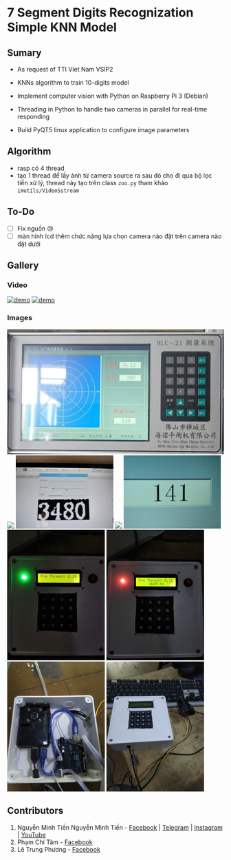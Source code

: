 # 7 Segment Digits Recognization Simple KNN Model

## Sumary

- As request of TTI Viet Nam VSIP2

- KNNs algorithm to train 10-digits model

- Implement computer vision with Python on Raspberry Pi 3 (Debian)

- Threading in Python to handle two cameras in parallel for real-time
  responding

- Build PyQT5 linux application to configure image parameters

## Algorithm
- rasp có 4 thread
- tạo 1 thread để lấy ảnh từ camera source ra sau đó cho đi qua bộ lọc tiền xử lý, thread này tạo trên class `zoo.py` tham khảo `imutils/VideoSstream`

## To-Do
- [ ] Fix nguồn 😢
- [ ] màn hình lcd thêm chức năng lựa chọn camera nào đặt trên camera nào đặt dưới
## Gallery

### Video

[<img title="" src="http://img.youtube.com/vi/vZBaMNVL4jA/0.jpg" alt="demo" data-align="center">](http://www.youtube.com/watch?v=vZBaMNVL4jA "Demo ")
[<img title="" src="http://img.youtube.com/vi/nFlRMOx1pAY/0.jpg" alt="demo" data-align="center">](http://www.youtube.com/watch?v=nFlRMOx1pAY "Demo ")

### Images

![](resources/img/screen.jpg)
<img src="resources/img/IMAG0046.jpg" width="45%"></img>
<img src="resources/img/IMAG0047.jpg" width="45%"></img>
<img src="resources/img/IMAG0048.jpg" width="45%"></img>
<img src="resources/img/IMG_20190611_154244.jpg" width="45%"></img>
<img src="resources/img/IMG_20190603_114217.jpg" width="45%"></img>
<img src="resources/img/IMG_20190603_114229.jpg" width="45%"></img>
<img src="resources/img/IMG_20190524_165111.jpg" width="45%"></img>
<img src="resources/img/IMG_20190524_165357.jpg" width="45%"></img>

## Contributors

1. Nguyễn Minh Tiến Nguyễn Minh Tiến - [Facebook](https://www.facebook.com/spiderock98) | [Telegram](https://t.me/spiderock98) | [Instagram](https://www.instagram.com/spiderock98/) | [YouTube](https://www.youtube.com/channel/UCKtd98ra9ovo2HW4_UFC9Cw/videos)
2. Phạm Chí Tâm - [Facebook](https://www.facebook.com/profile.php?id=100007889464843)
3. Lê Trung Phương - [Facebook](https://www.facebook.com/le.phuong.ltp)


